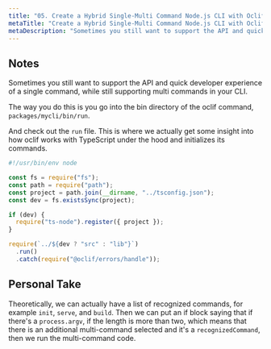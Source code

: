```yaml
---
title: "05. Create a Hybrid Single-Multi Command Node.js CLI with Oclif and TypeScript"
metaTitle: "Create a Hybrid Single-Multi Command Node.js CLI with Oclif and TypeScript"
metaDescription: "Sometimes you still want to support the API and quick developer experience of a single command, while still supporting multi commands in your CLI."
---
```


## Notes

Sometimes you still want to support the API and quick developer experience of a single command, while still supporting multi commands in your CLI.

The way you do this is you go into the bin directory of the oclif command, `packages/mycli/bin/run`.

And check out the `run` file. This is where we actually get some insight into how oclif works with TypeScript under the hood and initializes its commands.

```javascript
#!/usr/bin/env node

const fs = require("fs");
const path = require("path");
const project = path.join(__dirname, "../tsconfig.json");
const dev = fs.existsSync(project);

if (dev) {
  require("ts-node").register({ project });
}

require(`../${dev ? "src" : "lib"}`)
  .run()
  .catch(require("@oclif/errors/handle"));
```

## Personal Take

Theoretically, we can actually have a list of recognized commands, for example `init`, `serve`, and `build`. Then we can put an if block saying that if there's a `process.argv`, if the length is more than two, which means that there is an additional multi-command selected and it's a `recognizedCommand`, then we run the multi-command code.
